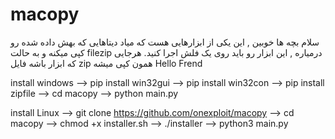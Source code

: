 # macopy

سلام بچه ها خوبین , این یکی از ابزارهایی هست که میاد دیتاهایی  که بهش داده  شده
رو کپی میکنه و به حالت filezip 
درمیاره , این ابزار رو باید روی یک فلش اجرا کنید.
هرجایی که ابزار باشه فایل zip
همون کپی میشه
Hello Frend

install windows
--> pip install win32gui
--> pip install win32con
--> pip install zipfile
--> cd macopy
--> python main.py

install Linux
--> git clone https://github.com/onexploit/macopy
--> cd macopy
--> chmod +x installer.sh
--> ./installer
--> python3 main.py
